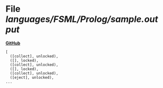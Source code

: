 # File _languages/FSML/Prolog/sample.output_
**[GitHub](https://github.com/softlang/yas/blob/master/languages/FSML/Prolog/sample.output)**
```
[
  ([collect], unlocked),
  ([], locked),
  ([collect], unlocked),
  ([], locked),
  ([collect], unlocked),
  ([eject], unlocked),
...
```
